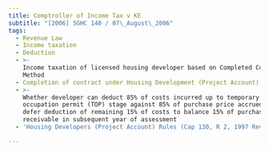 ```yaml
---
title: Comptroller of Income Tax v KE
subtitle: "[2006] SGHC 140 / 07\_August\_2006"
tags:
  - Revenue Law
  - Income taxation
  - Deduction
  - >-
    Income taxation of licensed housing developer based on Completed Contract
    Method
  - Completion of contract under Housing Development (Project Account) Rules
  - >-
    Whether developer can deduct 85% of costs incurred up to temporary
    occupation permit (TOP) stage against 85% of purchase price accrued and
    defer deduction of remaining 15% of costs to balance 15% of purchase price
    receivable in subsequent year of assessment
  - 'Housing Developers (Project Account) Rules (Cap 130, R 2, 1997 Rev Ed)'

---
```


